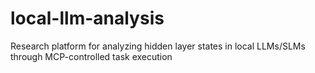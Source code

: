 # local-llm-analysis
Research platform for analyzing hidden layer states in local LLMs/SLMs through MCP-controlled task execution
